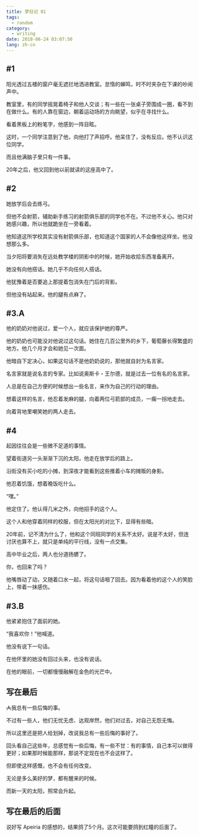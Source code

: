 ```yaml
---
title: 梦日记 01
tags:
  - random
category:
  - writing
date: 2018-06-24 03:07:50
lang: zh-cn
---
```



## #1

阳光透过五楼的窗户毫无遮拦地洒进教室。怠惰的蝉鸣，时不时夹杂在下课的吵闹声中。

教室里，有的同学摇晃着椅子和他人交谈；有一些在一张桌子旁围成一圈，看不到在做什么。有的人靠在窗边，朝着运动场的方向眺望，似乎在寻找什么。

看着黑板上的粉笔字，他感到一阵目眩。

这时，一个同学注意到了他，向他打了声招呼。他呆住了，没有反应。他不认识这位同学。

而且他满脑子里只有一件事。

20年之后，他又回到他以前就读的这座高中了。

## #2

她放学后会去练弓。

但他不会射箭，辅助新手练习的射箭俱乐部的同学也不在。不过他不关心。他只对她感兴趣，所以他就跪坐在一旁看着。

他知道这所学校其实没有射箭俱乐部，也知道这个国家的人不会像他这样坐。他没想那么多。

当夕阳将要消失在远处教学楼的阴影中的时候，她开始收拾东西准备离开。

她没有向他搭话。她几乎不向任何人搭话。

他犹豫着是否要追上那提着包消失在门后的背影。

但他没有站起来。他的腿有点麻了。

## #3.A

他的奶奶对他说过，爱一个人，就应该保护她的尊严。

他的奶奶也可能没对他说过这句话。她住在几百公里外的乡下，葡萄藤长得繁盛的地方。他几个月才会和她见一次面。

他暗自下定决心，如果这句话不是他奶奶说的，那他就自封为名言家。

名言家就是说名言的专家。比如说奥斯卡・王尔德，就是过去一位有名的名言家。

人总是在自己方便的时候想出一些名言，来作为自己的行动的理由。

想着这样的名言，他忍着发麻的腿，向着两位弓箭部的成员，一瘸一拐地走去。

向着背地里嘲笑她的两人走去。

## #4

起因往往会是一些微不足道的事情。

望着街道另一头渐渐下沉的太阳，他走在放学后的路上。

沿街没有买小吃的小摊，到深夜才能看到这些推着小车的摊贩的身影。

他忍着饥饿，想着晚饭吃什么。

“嘿。”

他定住了。他认得几米之外，向他招手的这个人。

这个人和他穿着同样的校服，但在太阳光的对比下，显得有些暗。

20年前，记不清为什么了，他和这个同班同学的关系不太好。说是不太好，但连讨厌也算不上，就只是单纯的平行线，没有一点交集。

高中毕业之后，两人也分道扬镳了。

你，也回来了吗？

他嘴唇动了动，又随着口水一起，将这句话咽了回去。因为看着他的这个人的笑脸上，带着一抹感伤。

## #3.B

他紧紧抱住了面前的她。

“我喜欢你！”他喊道。

他没有说下一句话。

在他怀里的她没有回过头来，也没有说话。

在他的眼前，一切都慢慢融解在金色的光芒中。

## 写在最后

<del>人</del>我总有一些后悔的事。

不过有一些人，他们无忧无虑、达观岸然，他们对过去，对自己无怨无悔。

所以这里还是把人给划掉，改说我总有一些后悔的事好了。

回头看自己这些年，总感觉有一些后悔，有一些不甘：有的事情，自己本可以做得更好；如果那时候能那样，那说不定现在也不会这样了。

但即使这样感慨，也不会有任何改变。

无论是多么美好的梦，都有醒来的时候。

而新一天的太阳，照常会升起。

## 写在最后的后面

说好写 Apeiria 的感想的，结果鸽了5个月。这次可能要鸽到红瞳的后面了。